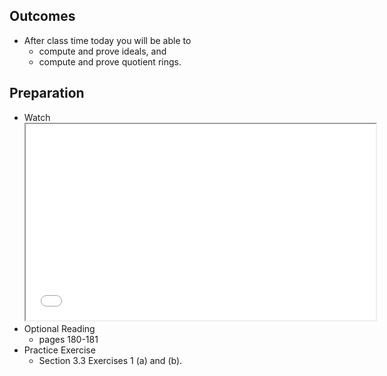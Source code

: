 <h2>Outcomes</h2>
<ul>
<li>After class time today you will be able to
<ul>
<li>compute and prove ideals, and</li>
<li>compute and prove quotient rings.</li>
</ul>
</li>
</ul>
<h2>Preparation</h2>
<ul>
<li>Watch<br><iframe src="//www.youtube.com/embed/F0wA0xLZSQ8" width="560" height="314" allowfullscreen="allowfullscreen" data-mce-fragment="1"></iframe></li>
<li>Optional Reading
<ul>
<li>pages 180-181</li>
</ul>
</li>
<li>Practice Exercise
<ul>
<li>Section 3.3 Exercises 1 (a) and (b).</li>
</ul>
</li>
</ul>